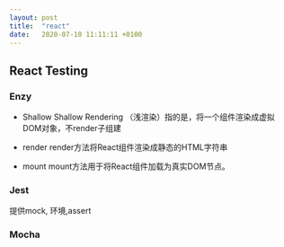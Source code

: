 ```yaml
---
layout: post
title:  "react"
date:   2020-07-10 11:11:11 +0100
---
```


## React Testing

### Enzy

* Shallow
Shallow Rendering （浅渲染）指的是，将一个组件渲染成虚拟DOM对象，不render子组建

* render
render方法将React组件渲染成静态的HTML字符串

* mount
mount方法用于将React组件加载为真实DOM节点。

### Jest
提供mock, 环境,assert


### Mocha
